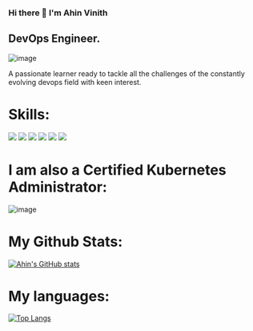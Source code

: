 ### Hi there 👋 I'm Ahin Vinith

## DevOps Engineer.

![image](https://miro.medium.com/v2/resize:fit:1400/format:webp/1*_LkSKStpGEUJJkOQB1tYew.jpeg)

A passionate learner ready to tackle all the challenges of the constantly evolving devops field with keen interest.

# Skills:

<img src="https://img.shields.io/badge/Docker-2CA5E0?style=for-the-badge&logo=docker&logoColor=white" /> <img src= "https://img.shields.io/badge/Ubuntu-E95420?style=for-the-badge&logo=ubuntu&logoColor=white"/>  <img src="https://img.shields.io/badge/kubernetes-326ce5.svg?&style=for-the-badge&logo=kubernetes&logoColor=white" /> <img src="https://img.shields.io/badge/Linux-FCC624?style=for-the-badge&logo=linux&logoColor=black" /> <img src= "https://img.shields.io/badge/GitHub_Actions-2088FF?style=for-the-badge&logo=github-actions&logoColor=white" /> <img src="https://img.shields.io/badge/Go-00ADD8?style=for-the-badge&logo=go&logoColor=white" />

# I am also a Certified Kubernetes Administrator:

![image](https://user-images.githubusercontent.com/88025755/236171961-b11049c5-7440-4cd0-a35f-0c5cd20637a7.png)

# My Github Stats:

[![Ahin's GitHub stats](https://github-readme-stats.vercel.app/api?username=ahinvinith)](https://github.com/ahinvinith/github-readme-stats)

# My languages:

[![Top Langs](https://github-readme-stats.vercel.app/api/top-langs/?username=ahinvinith)](https://github.com/ahinvinith/ahinvinith/edit/main/README.md)
